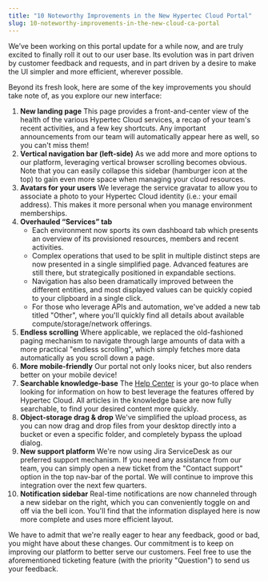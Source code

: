 ```yaml
---
title: "10 Noteworthy Improvements in the New Hypertec Cloud Portal"
slug: 10-noteworthy-improvements-in-the-new-cloud-ca-portal
---
```



We’ve been working on this portal update for a while now, and are truly excited to finally roll it out to our user base. Its evolution was in part driven by customer feedback and requests, and in part driven by a desire to make the UI simpler and more efficient, wherever possible.

Beyond its fresh look, here are some of the key improvements you should take note of, as you explore our new interface:

1. **New landing page**
This page provides a front-and-center view of the health of the various Hypertec Cloud services, a recap of your team's recent activities, and a few key shortcuts. Any important announcements from our team will automatically appear here as well, so you can't miss them!
1. **Vertical navigation bar (left-side)**
As we add more and more options to our platform, leveraging vertical browser scrolling becomes obvious. Note that you can easily collapse this sidebar (hamburger icon at the top) to gain even more space when managing your cloud resources.
1. **Avatars for your users**
We leverage the service gravatar to allow you to associate a photo to your Hypertec Cloud identity (i.e.: your email address). This makes it more personal when you manage environment memberships.
1. **Overhauled “Services” tab**
   - Each environment now sports its own dashboard tab which presents an overview of its provisioned resources, members and recent activities.
   - Complex operations that used to be split in multiple distinct steps are now presented in a single simplified page. Advanced features are still there, but strategically positioned in expandable sections.
   - Navigation has also been dramatically improved between the different entities, and most displayed values can be quickly copied to your clipboard in a single click.
   - For those who leverage APIs and automation, we've added a new tab titled "Other", where you'll quickly find all details about available compute/storage/network offerings.
1. **Endless scrolling**
Where applicable, we replaced the old-fashioned paging mechanism to navigate through large amounts of data with a more practical "endless scrolling", which simply fetches more data automatically as you scroll down a page.
1. **More mobile-friendly**
Our portal not only looks nicer, but also renders better on your mobile device!
1. **Searchable knowledge-base**
The [Help Center](https://hypertec.cloud/hc) is your go-to place when looking for information on how to best leverage the features offered by Hypertec Cloud. All articles in the knowledge base are now fully searchable, to find your desired content more quickly.
1. **Object-storage drag & drop**
We've simplified the upload process, as you can now drag and drop files from your desktop directly into a bucket or even a specific folder, and completely bypass the upload dialog.
1. **New support platform**
We're now using Jira ServiceDesk as our preferred support mechanism. If you need any assistance from our team, you can simply open a new ticket from the "Contact support" option in the top nav-bar of the portal. We will continue to improve this integration over the next few quarters.
1. **Notification sidebar**
Real-time notifications are now channeled through a new sidebar on the right, which you can conveniently toggle on and off via the bell icon. You'll find that the information displayed here is now more complete and uses more efficient layout.

We have to admit that we're really eager to hear any feedback, good or bad, you might have about these changes. Our commitment is to keep on improving our platform to better serve our customers. Feel free to use the aforementioned ticketing feature (with the priority "Question") to send us your feedback.

